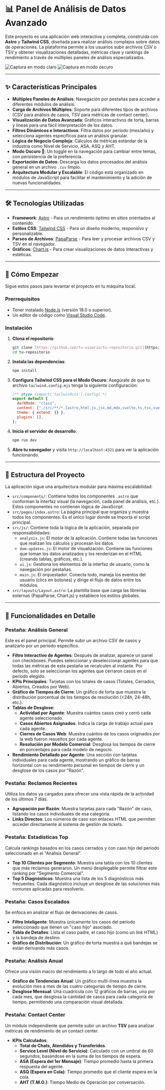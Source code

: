 # 📊 Panel de Análisis de Datos Avanzado

Este proyecto es una aplicación web interactiva y completa, construida con **Astro** y **Tailwind CSS**, diseñada para realizar análisis complejos sobre datos de operaciones. La plataforma permite a los usuarios subir archivos CSV o TSV y obtener visualizaciones detalladas, métricas clave y rankings de rendimiento a través de múltiples paneles de análisis especializados.

![Captura en modo claro](/images/screenshot_light.png)
![Captura en modo oscuro](/images/screenshot_dark.png)

---

## ✨ Características Principales

- **Múltiples Paneles de Análisis**: Navegación por pestañas para acceder a diferentes módulos de análisis.
- **Carga de Archivos Múltiples**: Soporte para diferentes tipos de archivos (CSV para análisis de casos, TSV para métricas de contact center).
- **Visualización de Datos Avanzada**: Gráficos interactivos de torta, barras y líneas para una fácil interpretación de los datos.
- **Filtros Dinámicos e Interactivos**: Filtra datos por período (mes/año) y selecciona agentes específicos para un análisis granular.
- **Lógica de Negocio Compleja**: Cálculos de métricas estándar de la industria como Nivel de Servicio, ASA, ASQ y AHT.
- **Modo Oscuro 🌙**: Un toggle en la navegación para cambiar entre temas, con persistencia de la preferencia.
- **Exportación de Datos**: Descarga los datos procesados del análisis general en un archivo `.csv` limpio.
- **Arquitectura Modular y Escalable**: El código está organizado en módulos de JavaScript para facilitar el mantenimiento y la adición de nuevas funcionalidades.

---

## 🛠️ Tecnologías Utilizadas

- **Framework**: [Astro](https://astro.build/) - Para un rendimiento óptimo en sitios orientados al contenido.
- **Estilos CSS**: [Tailwind CSS](https://tailwindcss.com/) - Para un diseño moderno, responsivo y personalizable.
- **Parseo de Archivos**: [PapaParse](https://www.papaparse.com/) - Para leer y procesar archivos CSV y TSV en el navegador.
- **Gráficos**: [Chart.js](https://www.chartjs.org/) - Para crear visualizaciones de datos interactivas y estéticas.

---

## 🚀 Cómo Empezar

Sigue estos pasos para levantar el proyecto en tu máquina local.

### Prerrequisitos

- Tener instalado [Node.js](https://nodejs.org/) (versión 18.0 o superior).
- Un editor de código como [Visual Studio Code](https://code.visualstudio.com/).

### Instalación

1.  **Clona el repositorio**:

    ```bash
    git clone [https://github.com/tu-usuario/tu-repositorio.git](https://github.com/tu-usuario/tu-repositorio.git)
    cd tu-repositorio
    ```

2.  **Instala las dependencias**:

    ```bash
    npm install
    ```

3.  **Configura Tailwind CSS para el Modo Oscuro**:
    Asegúrate de que tu archivo `tailwind.config.mjs` tenga la siguiente configuración:

    ```javascript
    /** @type {import('tailwindcss').Config} */
    export default {
      darkMode: "class",
      content: ["./src/**/*.{astro,html,js,jsx,md,mdx,svelte,ts,tsx,vue}"],
      theme: { extend: {} },
      plugins: [],
    };
    ```

4.  **Inicia el servidor de desarrollo**:

    ```bash
    npm run dev
    ```

5.  **Abre tu navegador** y visita `http://localhost:4321` para ver la aplicación funcionando.

---

## 📁 Estructura del Proyecto

La aplicación sigue una arquitectura modular para máxima escalabilidad:

- `src/components/`: Contiene todos los componentes `.astro` que conforman la interfaz visual (la navegación, cada panel de análisis, etc.). Estos componentes no contienen lógica de JavaScript.
- `src/pages/index.astro`: La página principal que organiza y muestra todos los componentes. Es el único lugar donde se importa el script principal.
- `src/js/`: Contiene toda la lógica de la aplicación, separada por responsabilidades:
  - `analysis.js`: El motor de la aplicación. Contiene todas las funciones que realizan los cálculos y procesan los datos.
  - `dom-updates.js`: El motor de visualización. Contiene las funciones que toman los datos analizados y los renderizan en el HTML (creando tablas, gráficos, etc.).
  - `ui.js`: Gestiona los elementos de la interfaz de usuario, como la navegación por pestañas.
  - `main.js`: El orquestador. Conecta todo, maneja los eventos del usuario (clics en botones) y dirige el flujo de datos entre los módulos.
- `src/layouts/Layout.astro`: La plantilla base que carga las librerías externas (PapaParse, Chart.js) y establece los estilos globales.

---

## 🔎 Funcionalidades en Detalle

### Pestaña: Análisis General

Este es el panel principal. Permite subir un archivo CSV de casos y analizarlo por un período específico.

- **Filtro Interactivo de Agentes**: Después de analizar, aparece un panel con checkboxes. Puedes seleccionar y deseleccionar agentes para que todas las métricas de esta pestaña se recalculen al instante. Por defecto, solo se seleccionan los agentes que cerraron casos en el período elegido.
- **KPIs Principales**: Tarjetas con los totales de casos (Totales, Cerrados, Abiertos, Creados por Web).
- **Gráfico de Tiempos de Cierre**: Un gráfico de torta que muestra la distribución porcentual de los tiempos de resolución (<24h, 24-48h, etc.).
- **Tablas de Desglose**:
  - **Actividad por Agente**: Muestra cuántos casos creó y cerró cada agente seleccionado.
  - **Casos Abiertos Asignados**: Indica la carga de trabajo actual para cada agente.
  - **Cierres de Casos Web**: Muestra cuántos de los casos originados por la web fueron resueltos por cada agente.
  - **Resolución por Modelo Comercial**: Desglosa los tiempos de cierre en porcentajes para cada modelo de negocio.
- **Rendimiento Detallado por Agente**: Una sección con tarjetas individuales para cada agente, mostrando un gráfico de barras horizontal con su rendimiento personal en tiempos de cierre y un desglose de los casos por "Razón".

### Pestaña: Reclamos Recientes

Utiliza los datos ya cargados para ofrecer una vista rápida de la actividad de los últimos 7 días.

- **Agrupación por Razón**: Muestra tarjetas para cada "Razón" de caso, listando los casos individuales de esa categoría.
- **Links Directos**: Los números de caso son enlaces HTML que permiten acceder directamente al sistema de gestión de tickets.

### Pestaña: Estadísticas Top

Calcula rankings basados en los casos cerrados y con caso hijo del período seleccionado en el "Análisis General".

- **Top 10 Clientes por Segmento**: Muestra una tabla con los 10 clientes que más reclamos generaron. Un menú desplegable permite filtrar este ranking por "Segmento Comercial".
- **Top 5 Diagnósticos**: Muestra una lista de los 5 diagnósticos más frecuentes. Cada diagnóstico incluye un desglose de las soluciones más comunes aplicadas para resolverlo.

### Pestaña: Casos Escalados

Se enfoca en analizar el flujo de derivaciones de casos.

- **Filtro Inteligente**: Muestra únicamente los casos del período seleccionado que tienen un "caso hijo" asociado.
- **Tabla de Detalles**: Lista el caso padre, el caso hijo (como un link HTML) y la bandeja de destino.
- **Gráfico de Distribución**: Un gráfico de torta muestra a qué bandejas se están derivando más casos.

### Pestaña: Análisis Anual

Ofrece una visión macro del rendimiento a lo largo de todo el año actual.

- **Gráfico de Tendencias Anual**: Un gráfico multi-línea muestra la evolución mes a mes de las cuatro categorías de tiempo de cierre.
- **Desglose Mensual**: Una cuadrícula con 12 gráficos de barras, uno por cada mes, que desglosa la cantidad de casos para cada categoría de tiempo, permitiendo una comparación visual detallada.

### Pestaña: Contact Center

Un módulo independiente que permite subir un archivo **TSV** para analizar métricas de rendimiento de un contact center.

- **KPIs Calculados**:
  - **Total de Chats, Atendidos y Transferidos**.
  - **Service Level (Nivel de Servicio)**: Calculado con un umbral de 60 segundos, basándose en la suma de los tiempos de espera.
  - **ASA (Espera del 1er Mensaje)**: Tiempo promedio hasta la primera respuesta del agente.
  - **ASQ (Espera en Cola)**: Tiempo promedio que el cliente espera en la cola.
  - **AHT (T.M.O.)**: Tiempo Medio de Operación por conversación.
